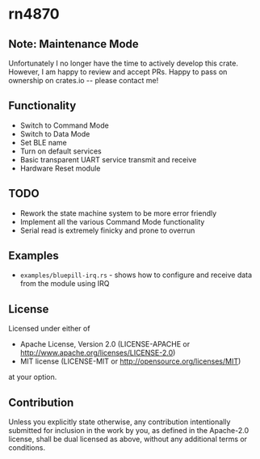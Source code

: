 # rn4870

## Note: Maintenance Mode

Unfortunately I no longer have the time to actively develop this crate. However, I am happy to review and accept PRs. Happy to pass on ownership on crates.io -- please contact me!

## Functionality
- Switch to Command Mode
- Switch to Data Mode
- Set BLE name
- Turn on default services
- Basic transparent UART service transmit and receive
- Hardware Reset module

## TODO
- Rework the state machine system to be more error friendly
- Implement all the various Command Mode functionality
- Serial read is extremely finicky and prone to overrun

## Examples

- `examples/bluepill-irq.rs` - shows how to configure and receive data from the module using IRQ

## License

Licensed under either of

- Apache License, Version 2.0 (LICENSE-APACHE or http://www.apache.org/licenses/LICENSE-2.0)
- MIT license (LICENSE-MIT or http://opensource.org/licenses/MIT)

at your option.

## Contribution

Unless you explicitly state otherwise, any contribution intentionally submitted for inclusion in the work by you, as defined in the Apache-2.0 license, shall be dual licensed as above, without any additional terms or conditions.
